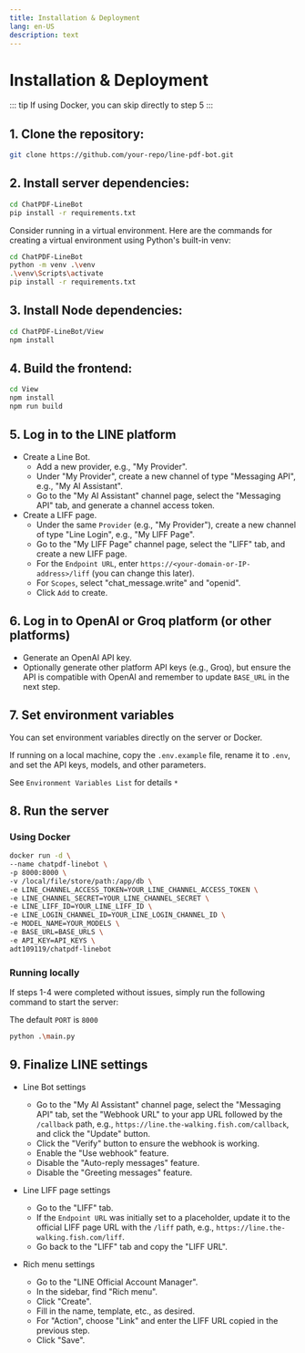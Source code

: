 ```yaml
---
title: Installation & Deployment
lang: en-US
description: text
---
```


# Installation & Deployment
::: tip
If using Docker, you can skip directly to step 5
:::

## 1. Clone the repository:
```sh
git clone https://github.com/your-repo/line-pdf-bot.git
```

## 2. Install server dependencies:
```sh
cd ChatPDF-LineBot
pip install -r requirements.txt
```

Consider running in a virtual environment. Here are the commands for creating a virtual environment using Python's built-in venv:

```sh
cd ChatPDF-LineBot
python -m venv .\venv
.\venv\Scripts\activate
pip install -r requirements.txt
```

## 3. Install Node dependencies:
```sh
cd ChatPDF-LineBot/View
npm install
```

## 4. Build the frontend:
```sh
cd View
npm install
npm run build
```

## 5. Log in to the LINE platform
   * Create a Line Bot.
      * Add a new provider, e.g., "My Provider".
      * Under "My Provider", create a new channel of type "Messaging API", e.g., "My AI Assistant".
      * Go to the "My AI Assistant" channel page, select the "Messaging API" tab, and generate a channel access token.
   * Create a LIFF page.
      * Under the same `Provider` (e.g., "My Provider"), create a new channel of type "Line Login", e.g., "My LIFF Page".
      * Go to the "My LIFF Page" channel page, select the "LIFF" tab, and create a new LIFF page.
      * For the `Endpoint URL`, enter `https://<your-domain-or-IP-address>/liff` (you can change this later).
      * For `Scopes`, select "chat_message.write" and "openid".
      * Click `Add` to create.

## 6. Log in to OpenAI or Groq platform (or other platforms)
* Generate an OpenAI API key.
* Optionally generate other platform API keys (e.g., Groq), but ensure the API is compatible with OpenAI and remember to update `BASE_URL` in the next step.

## 7. Set environment variables

You can set environment variables directly on the server or Docker.

If running on a local machine, copy the `.env.example` file, rename it to `.env`, and set the API keys, models, and other parameters.

See `Environment Variables List` for details `*`

## 8. Run the server

### Using Docker

```sh
docker run -d \
--name chatpdf-linebot \
-p 8000:8000 \
-v /local/file/store/path:/app/db \
-e LINE_CHANNEL_ACCESS_TOKEN=YOUR_LINE_CHANNEL_ACCESS_TOKEN \
-e LINE_CHANNEL_SECRET=YOUR_LINE_CHANNEL_SECRET \
-e LINE_LIFF_ID=YOUR_LINE_LIFF_ID \
-e LINE_LOGIN_CHANNEL_ID=YOUR_LINE_LOGIN_CHANNEL_ID \
-e MODEL_NAME=YOUR_MODELS \
-e BASE_URL=BASE_URLS \
-e API_KEY=API_KEYS \
adt109119/chatpdf-linebot
```

### Running locally

If steps 1-4 were completed without issues, simply run the following command to start the server:

The default `PORT` is `8000`

```sh
python .\main.py
```

## 9. Finalize LINE settings
* Line Bot settings
  * Go to the "My AI Assistant" channel page, select the "Messaging API" tab, set the "Webhook URL" to your app URL followed by the `/callback` path, e.g., `https://line.the-walking.fish.com/callback`, and click the "Update" button.
  * Click the "Verify" button to ensure the webhook is working.
  * Enable the "Use webhook" feature.
  * Disable the "Auto-reply messages" feature.
  * Disable the "Greeting messages" feature.

* Line LIFF page settings
  * Go to the "LIFF" tab.
  * If the `Endpoint URL` was initially set to a placeholder, update it to the official LIFF page URL with the `/liff` path, e.g., `https://line.the-walking.fish.com/liff`.
  * Go back to the "LIFF" tab and copy the "LIFF URL".

* Rich menu settings
  * Go to the "LINE Official Account Manager".
  * In the sidebar, find "Rich menu".
  * Click "Create".
  * Fill in the name, template, etc., as desired.
  * For "Action", choose "Link" and enter the LIFF URL copied in the previous step.
  * Click "Save".
